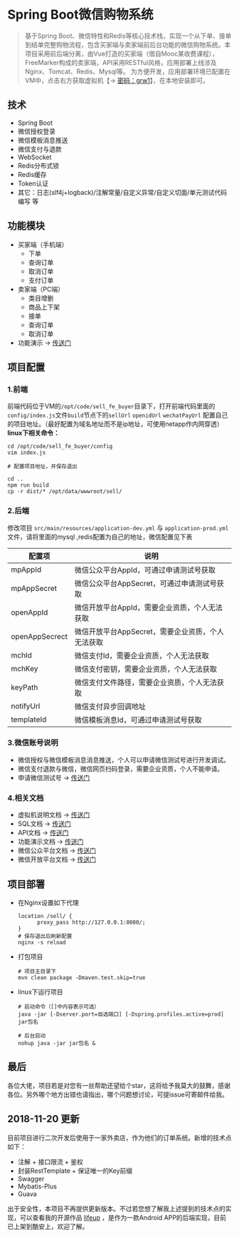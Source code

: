 # Spring Boot微信购物系统
> 基于Spring Boot、微信特性和Redis等核心技术栈，实现一个从下单、接单到结单完整购物流程，包含买家端与卖家端前后台功能的微信购物系统。本项目采用前后端分离，由Vue打造的买家端（借自Mooc某收费课程），FreeMarker构成的卖家端，API采用RESTful风格，应用部署上线涉及Nginx、Tomcat、Redis、Mysql等。
为方便开发，应用部署环境已配置在VM中，点击右方获取虚拟机【-> [密码：grw1][1]】，在本地安装即可。

## 技术
*   Spring Boot
*   微信授权登录
*   微信模板消息推送
*   微信支付与退款
*   WebSocket
*   Redis分布式锁
*   Redis缓存
*   Token认证
*   其它：日志(slf4j+logback)/注解常量/自定义异常/自定义切面/单元测试代码编写 等

## 功能模块
*   买家端（手机端）
    *   下单
    *   查询订单
    *   取消订单
    *   支付订单
*   卖家端（PC端）
    *   类目增删
    *   商品上下架
    *   接单
    *   查询订单
    *   取消订单
*   功能演示 -> [传送门][2]

## 项目配置
### 1.前端
前端代码位于VM的`/opt/code/sell_fe_buyer`目录下，打开前端代码里面的`config/index.js`文件`build`节点下的`sellUrl` `openidUrl` `wechatPayUrl` 配置自己的项目地址。（最好配置为域名地址而不是ip地址，可使用netapp作内网穿透）
**linux下相关命令：**

    cd /opt/code/sell_fe_buyer/config
    vim index.js
    
    # 配置项目地址，并保存退出
    
    cd .. 
    npm run build
    cp -r dist/* /opt/data/wwwroot/sell/

### 2.后端
修改项目 `src/main/resources/application-dev.yml` 与 `application-prod.yml` 文件，请将里面的mysql ,redis配置为自己的地址，微信配置见下表

| 配置项  | 说明 |
| ------------- | ------------- |
| mpAppId  | 微信公众平台AppId，可通过申请测试号获取 |
| mpAppSecret  | 微信公众平台AppSecret，可通过申请测试号获取 |
| openAppId  | 微信开放平台AppId，需要企业资质，个人无法获取 |
| openAppSecrect  | 微信开放平台AppSecret，需要企业资质，个人无法获取 |
| mchId  | 微信支付Id，需要企业资质，个人无法获取 |
| mchKey  | 微信支付密钥，需要企业资质，个人无法获取 |
| keyPath  | 微信支付文件路径，需要企业资质，个人无法获取 |
| notifyUrl  | 微信支付异步回调地址 |
| templateId  | 微信模板消息Id，可通过申请测试号获取 |


### 3.微信账号说明
*   微信授权与微信模板消息消息推送，个人可以申请微信测试号进行开发调试。
*   微信支付退款与微信，微信网页扫码登录，需要企业资质，个人不能申请。
*   申请微信测试号 -> [传送门][3]

### 4.相关文档
*   虚拟机说明文档 -> [传送门][4]
*   SQL文档 -> [传送门][5]
*   API文档 -> [传送门][6]
*   功能演示文档 -> [传送门][7]
*   微信公众平台文档 -> [传送门][8]
*   微信开放平台文档 -> [传送门][9]

## 项目部署
*   在Nginx设置如下代理

        location /sell/ {
              proxy_pass http://127.0.0.1:8080/;
        }
        # 保存退出后刷新配置
        nginx -s reload
  
*   打包项目

    	# 项目主目录下
    	mvn clean package -Dmaven.test.skip=true
    
*   linux下运行项目

        # 启动命令（[]中内容表示可选）
        java -jar [-Dserver.port=自选端口] [-Dspring.profiles.active=prod] jar包名
        
        # 后台启动
        nohup java -jar jar包名 &

## 最后
各位大佬，项目若是对您有一丝帮助还望给个star，这将给予我莫大的鼓舞，感谢各位。另外哪个地方出错也请指出，哪个问题想讨论，可提issue可寄邮件给我。

## 2018-11-20 更新

目前项目进行二次开发后使用于一家外卖店，作为他们的订单系统。新增的技术点如下：

* 注解 + 接口限流 + 鉴权
* 封装RestTemplate + 保证唯一的Key前缀
* Swagger
* Mybatis-Plus
* Guava

出于安全性，本项目不再提供更新版本。不过若您想了解我上述提到的技术点的实现，可以查看我的开源作品 [lifeup](https://github.com/hdonghong/lifeup) ，是作为一款Android APP的后端实现，目前已上架到酷安上，欢迎了解。



[1]: https://pan.baidu.com/s/1APzfHmSRV_fPk07TkelDFA
[2]: https://github.com/hdonghong/sell/tree/master/other/doc/show.md
[3]: https://mp.weixin.qq.com/debug/cgi-bin/sandbox?t=sandbox/login
[4]: https://github.com/hdonghong/sell/tree/master/other/doc/VM.md
[5]: https://github.com/hdonghong/sell/tree/master/other/doc/SQL.md
[6]: https://github.com/hdonghong/sell/tree/master/other/doc/API.md
[7]: https://github.com/hdonghong/sell/tree/master/other/doc/show.md
[8]: https://mp.weixin.qq.com/wiki?t=resource/res_main&amp;id=mp1421140842
[9]: https://open.weixin.qq.com/cgi-bin/showdocument?action=dir_list&amp;t=resource/res_list&amp;verify=1&amp;lang=zh_CN&amp;token=7080b04f0b3bfac25e563c47068b897a81bc7e56